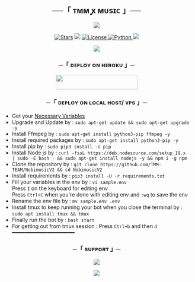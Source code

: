 <h2 align="center">
    ──「 ᴛᴍᴍ ꭙ ᴍᴜsɪᴄ 」──
</h2>

<p align="center">
  <img src="https://te.legra.ph/file/de0a77bb3b8d58b7338e4.jpg">
</p>

<p align="center">
<a href="https://github.com/TMM-TEAM/NobimusicV2/stargazers"><img src="https://img.shields.io/github/stars/TMM-TEAM/NobimusicV2?color=black&logo=github&logoColor=black&style=for-the-badge" alt="Stars" /></a>
<a href="https://github.com/TMM-TEAM/NobimusicV2/network/members"> <img src="https://img.shields.io/github/forks/TMM-TEAM/NobimusicV2?color=black&logo=github&logoColor=black&style=for-the-badge" /></a>
<a href="https://github.com/TMM-TEAM/NobimusicV2/blob/master/LICENSE"> <img src="https://img.shields.io/badge/License-MIT-blueviolet?style=for-the-badge" alt="License" /> </a>
<a href="https://www.python.org/"> <img src="https://img.shields.io/badge/Written%20in-Python-orange?style=for-the-badge&logo=python" alt="Python" /> </a>
<a href="https://github.com/TMM-TEAM/NobimusicV2/commits/NobimusicV2"> <img src="https://img.shields.io/github/last-commit/TMM-TEAM/NobimusicV2?color=blue&logo=github&logoColor=green&style=for-the-badge" /></a>
</p>

<p align="center">
  <img src="https://graph.org/file/0c40d1fc5f17c524a6c16.jpg">
</p>

<h3 align="center">
    ─「 ᴅᴇᴩʟᴏʏ ᴏɴ ʜᴇʀᴏᴋᴜ 」─
</h3>

<p align="center"><a href="https://dashboard.heroku.com/new?template=https://github.com/TMM-TEAM/NobimusicV2"> <img src="https://img.shields.io/badge/Deploy%20On%20Heroku-black?style=for-the-badge&logo=heroku" width="220" height="38.45"/></a></p>

<h3 align="center">
    ─「 ᴅᴇᴩʟᴏʏ ᴏɴ ʟᴏᴄᴀʟ ʜᴏsᴛ/ ᴠᴘs 」─
</h3>

- Get your [Necessary Variables](https://github.com/TMM-TEAM/NobimusicV2/blob/master/sample.env)
- Upgrade and Update by :
`sudo apt-get update && sudo apt-get upgrade -y`
- Install Ffmpeg by :
`sudo apt-get install python3-pip ffmpeg -y`
- Install required packages by :
`sudo apt-get install python3-pip -y`
- Install pip by :
`sudo pip3 install -U pip`
- Install Node js by :
`curl -fssL https://deb.nodesource.com/setup_19.x | sudo -E bash - && sudo apt-get install nodejs -y && npm i -g npm`
- Clone the repository by :
`git clone https://github.com/TMM-TEAM/NobimusicV2 && cd NobimusicV2`
- Install requirements by :
`pip3 install -U -r requirements.txt`
- Fill your variables in the env by :
`vi sample.env`<br>
Press `I` on the keyboard for editing env<br>
Press `Ctrl+C` when you're done with editing env and `:wq` to save the env<br>
- Rename the env file by :
`mv sample.env .env`
- Install tmux to keep running your bot when you close the terminal by :
`sudo apt install tmux && tmux`
- Finally run the bot by :
`bash start`
- For getting out from tmux session : Press `Ctrl+b` and then `d`<br>
━━━━━━━━━━━━━━━━━━━━

<h3 align="center">
    ─「 sᴜᴩᴩᴏʀᴛ 」─
</h3>

<p align="center">
<a href="https://telegram.me/tmm_support_chat"><img src="https://img.shields.io/badge/-Support%20Group-blue.svg?style=for-the-badge&logo=Telegram"></a>
</p>

<p align="center">
<a href="https://telegram.me/EsproUpdate"><img src="https://img.shields.io/badge/-Support%20Channel-blue.svg?style=for-the-badge&logo=Telegram"></a>
</p>


